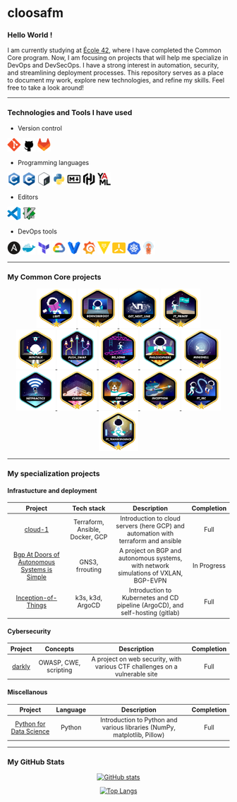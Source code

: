 # cloosafm

### Hello World !

I am currently studying at [École 42](https://42.fr/en/homepage/), where I have completed the Common Core program. Now, I am focusing on projects that will help me specialize in DevOps and DevSecOps. I have a strong interest in automation, security, and streamlining deployment processes. This repository serves as a place to document my work, explore new technologies, and refine my skills. Feel free to take a look around!

---

### Technologies and Tools I have used

- Version control

<span style="display: inline-block;">
    <img src="icons/git-original.svg" alt="git" width="30" height="30" title="Git" />
    <img src="icons/github-mark-white.bmp" alt="github" width="30" height="30" title="GitHub" />
    <img src="icons/gitlab-logo-500-cropped.svg" alt="gitlab" width="30" height="30" title="GitLab" />
</span>

- Programming languages

<span style="display: inline-block;">
    <img src="icons/c-original.svg" alt="c" width="30" height="30" title="C" />
    <img src="icons/cplusplus-original.svg" alt="cplusplus" width="30" height="30" title="C++" />
    <img src="icons/bash_32x32.svg" alt="bash" width="30" height="30" title="Bash" />
    <img src="icons/python-original.svg" alt="python" width="30" height="30" title="Python" />
    <img src="icons/markdown-original.svg" alt="markdown" width="30" height="30" title="Markdown" />
    <img src="icons/hashicorp-svgrepo-com.svg" alt="HCL" width="30" height="30" title="HCL" />
    <img src="icons/yaml-original.svg" alt="yaml" width="30" height="30" title="YAML" />
</span>

- Editors

<span style="display: inline-block;">
    <img src="icons/vscode-original.svg" alt="vscode" width="30" height="30" title="VSCode" />
    <img src="icons/vim-original.svg" alt="vim" width="30" height="30" title="Vim" />
</span>

- DevOps tools

<span style="display: inline-block;">
    <img src="icons/ansible-original.svg" alt="ansible" width="30" height="30" title="Ansible" />
    <img src="icons/docker-plain.svg" alt="docker" width="30" height="30" title="Docker" />
    <img src="icons/terraform-original.svg" alt="terraform" width="30" height="30" title="Terraform" />
    <img src="icons/googlecloud-original.svg" alt="google cloud" width="30" height="30" title="Google Cloud Platform" />
    <img src="icons/vagrant-original.svg" alt="vagrant" width="30" height="30" title="Vagrant" />
    <img src="icons/grafana-original.svg" alt="grafana" width="30" height="30" title="Grafana" />
    <img src="icons/vault-original.svg" alt="vault" width="30" height="30" title="Vault" />
    <img src="icons/K3s.svg" alt="k3s" width="30" height="30" title="k3s" />
    <img src="icons/kubernetes-original.svg" alt="kubernetes" width="30" height="30" title="kubernetes" />
    <img src="icons/Argo-CD.svg" alt="Argo-CD" width="30" height="30" title="ArgoCD" />
</span>

<!--
<img src="icons/kubernetes-original.svg" alt="kubernetes" width="30" height="30" />
-->


---

### My Common Core projects
<div align="center">

<a href="https://gitlab.com/42_cursus1/libft_42">
  <img src="https://github.com/cloosafm/cloosafm/blob/main/42_badges/libftm.png" alt="42 Badge" width="90" height="90">
</a>

<a href="https://gitlab.com/42_cursus1/Born2beroot">
  <img src="https://github.com/cloosafm/cloosafm/blob/main/42_badges/born2berootm.png" alt="42 Badge" width="90" height="90">
</a>
<a href="https://gitlab.com/42_cursus1/get_next_line">
  <img src="https://github.com/cloosafm/cloosafm/blob/main/42_badges/get_next_linem.png" alt="42 Badge" width="90" height="90">
</a>
<a href="https://gitlab.com/42_cursus1/ft_printf">
  <img src="https://github.com/cloosafm/cloosafm/blob/main/42_badges/ft_printfm.png" alt="42 Badge" width="90" height="90">
</a>
<br>
<a href="https://gitlab.com/42_cursus1/minitalk">
  <img src="https://github.com/cloosafm/cloosafm/blob/main/42_badges/minitalkm.png" alt="42 Badge" width="90" height="90">
</a>
<a href="https://gitlab.com/42_cursus1/push_swap">
  <img src="https://github.com/cloosafm/cloosafm/blob/main/42_badges/push_swape.png" alt="42 Badge" width="90" height="90">
</a>
<a href="https://gitlab.com/42_cursus1/so_long">
  <img src="https://github.com/cloosafm/cloosafm/blob/main/42_badges/so_longm.png" alt="42 Badge" width="90" height="90">
</a>
<a href="https://gitlab.com/42_cursus1/philosophers">
  <img src="https://github.com/cloosafm/cloosafm/blob/main/42_badges/philosopherse.png" alt="42 Badge" width="90" height="90">
</a>
<a href="https://gitlab.com/42_cursus1/minishell">
  <img src="https://github.com/cloosafm/cloosafm/blob/main/42_badges/minishellm.png" alt="42 Badge" width="90" height="90">
</a>
<br>
<a href="https://gitlab.com/42_cursus1/netpractice">
  <img src="https://github.com/cloosafm/cloosafm/blob/main/42_badges/netpracticee.png" alt="42 Badge" width="90" height="90">
</a>
<a href="https://gitlab.com/42_cursus1/cub3d">
  <img src="https://github.com/cloosafm/cloosafm/blob/main/42_badges/cub3dm.png" alt="42 Badge" width="90" height="90">
</a>
<a href="https://gitlab.com/42_cursus1/cpp_piscine">
  <img src="https://github.com/cloosafm/cloosafm/blob/main/42_badges/cppm.png" alt="42 Badge" width="90" height="90">
</a>
<a href="https://gitlab.com/42_cursus1/inception">
  <img src="https://github.com/cloosafm/cloosafm/blob/main/42_badges/inceptionm.png" alt="42 Badge" width="90" height="90">
</a>
<a href="https://gitlab.com/42_cursus1/ft_irc">
  <img src="https://github.com/cloosafm/cloosafm/blob/main/42_badges/ft_ircm.png" alt="42 Badge" width="90" height="90">
</a>
<br>
<a href="https://github.com/Dylonni/42_ft_transcendence">
  <img src="https://github.com/cloosafm/cloosafm/blob/main/42_badges/ft_transcendencem.png" alt="42 Badge" width="90" height="90">
</a>

</div>

---

### My specialization projects

#### Infrastucture and deployment

|Project|Tech stack|Description|Completion
|:--:|:--:|:--:|:--:|
| [cloud-1](https://github.com/cloosafm/cloud-1) | Terraform, Ansible, Docker, GCP | Introduction to cloud servers (here GCP) and automation with terraform and ansible | Full |
| [Bgp At Doors of Autonomous Systems is Simple](https://github.com/cloosafm/BADASS) | GNS3, frrouting | A project on BGP and autonomous systems, with network simulations of VXLAN, BGP-EVPN | In Progress |
| [Inception-of-Things](https://github.com/Silveratis0922/Inception_of_Things) | k3s, k3d, ArgoCD | Introduction to Kubernetes and CD pipeline (ArgoCD), and self-hosting (gitlab) | Full |


#### Cybersecurity

|Project|Concepts|Description|Completion
|:--:|:--:|:--:|:--:|
| [darkly](https://github.com/cloosafm/darkly) | OWASP, CWE, scripting | A project on web security, with various CTF challenges on a vulnerable site | Full |


#### Miscellanous

|Project|Language|Description|Completion
|:--:|:--:|:--:|:--:|
| [Python for Data Science](https://github.com/cloosafm/piscine_python) | Python | Introduction to Python and various libraries (NumPy, matplotlib, Pillow) | Full |


---



### My GitHub Stats

<div align="center">

[![GitHub stats](https://github-readme-stats.vercel.app/api?username=cloosafm&show_icons=true&hide_rank=false&theme=github_dark&hide=issues&hide_title=true)](https://github.com/anuraghazra/github-readme-stats)

[![Top Langs](https://github-readme-stats.vercel.app/api/top-langs/?username=cloosafm&langs_count=5&hide_title=true&count_private=true&include_all_commits=true&hide=java,html,css&theme=github_dark)](https://github.com/anuraghazra/github-readme-stats)


</div>








<!---

[![My GitHub Language Stats](https://github-readme-stats.vercel.app/api/top-langs/?username=jasongaylord&langs_count=5&theme=tokyonight)]()

(https://github.com/anuraghazra/github-readme-stats)

https://www.sitepoint.com/github-profile-readme/

https://www.sitepoint.com/github-profile-readme/
-->
